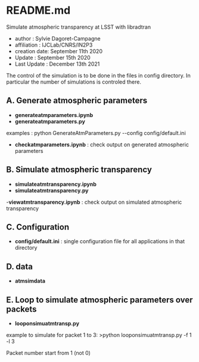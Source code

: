 # README.md

Simulate atmospheric transparency at LSST with libradtran

- author : Sylvie Dagoret-Campagne
- affiliation : IJCLab/CNRS/IN2P3 
- creation date: September 11th 2020
- Update : September 15th 2020
- Last Update : December 13th 2021



The control of the simulation is to be done in the files in config directory.
In particular the number of simulations is controled there.


## A. Generate atmospheric parameters

- **generateatmparameters.ipynb**	
- **generateatmparameters.py**

examples :
             python GenerateAtmParameters.py --config config/default.ini


- **checkatmparameters.ipynb** : check output on generated atmospheric parameters

## B. Simulate atmospheric transparency

- **simulateatmtransparency.ipynb**
- **simulateatmtransparency.py**

-**viewatmtransparency.ipynb** : check output on simulated atmospheric transparency

## C. Configuration
- **config/default.ini** : single configuration file for all applications in that directory

## D. data
- **atmsimdata**

## E. Loop to simulate atmospheric parameters over packets

- **looponsimuatmtransp.py**

example to simulate for packet 1 to 3: 
      >python looponsimuatmtransp.py -f 1 -l 3


Packet number start from 1 (not 0)




